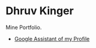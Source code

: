 # Dhruv Kinger 
Mine Portfolio.
* [Google Assistant of my Profile](https://assistant.google.com/services/r/uid/0000002ddedb1435?hl=en)
